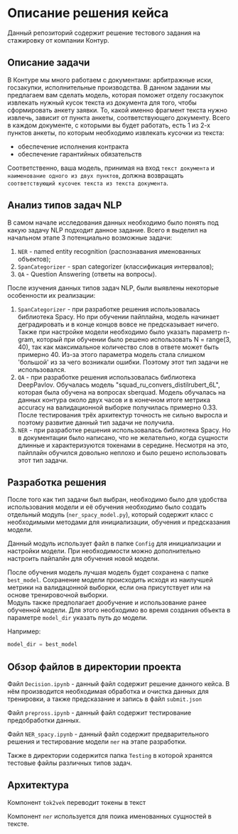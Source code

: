 # Описание решения кейса

Данный репозиторий содержит решение тестового задания на стажировку от компании Контур.

## Описание задачи

В Контуре мы много работаем с документами: арбитражные иски, госзакупки, исполнительные производства. В данном задании мы предлагаем вам сделать модель, которая поможет отделу госзакупок извлекать 
нужный кусок текста из документа для того, чтобы сформировать анкету заявки. То, какой именно фрагмент текста нужно извлечь, зависит от пункта анкеты, соответствующего документу.
Всего в каждом документе, с которыми вы будет работать, есть 1 из 2-х пунктов анкеты, по которым необходимо извлекать кусочки из текста:
- обеспечение исполнения контракта
- обеспечение гарантийных обязательств

Соответственно, ваша модель, принимая на вход `текст документа` и `наименование одного из двух пунктов`, должна возвращать `соответствующий кусочек текста из текста документа`.

## Анализ типов задач NLP

В самом начале исследования данных необходимо было понять под какую задачу NLP подходит данное задание. Всего я выделил на начальном этапе 3 потенциально возможные задачи:
1) `NER` - named entity recognition (распознавания именованных объектов);
2) `SpanCategorizer` - span categorizer (классификация интервалов);
3) `QA` - Question Answering (ответы на вопросы).

После изучения данных типов задач NLP, были выявлены некоторые особенности их реализации:

1) `SpanCategorizer` - при разработке решения использовалась библиотека Spacy. Но при обучении пайплайна, модель начинает деградировать и в конце концов вовсе не предсказывает ничего. Также при настройке модели необходимо было указать параметр n-gram, который при обучении было решено использовать N = range(3, 40), так как максимальное количество слов в ответе может быть примерно 40. Из-за этого параметра модель стала слишком 'большой' из за чего возникали ошибки. Поэтому этот тип задачи не использовался.
2) `QA` - при разработке решения использовалась библиотека DeepPavlov. Обучалась модель "squad_ru_convers_distilrubert_6L", которая была обучена на вопросах sberquad. Модель обучалась на данных контура около двух часов и в конечном итоге метрика accuracy на валидационной выборке получилась примерно 0.33. После тестирования трёх архитектур точность не сильно выросла и поэтому развитие данный тип задачи не получила.
3) `NER` - при разработке решения использовалась библиотека Spacy. Но в документации было написано, что не желательно, когда сущности длинные и характеризуются токенами в середине. Несмотря на это, пайплайн обучился довольно неплохо и было решено использовать этот тип задачи.

## Разработка решения
После того как тип задачи был выбран, необходимо было для удобства использования модели и её обучения необходимо было создать отдельный модуль (`ner_spacy_model.py`), который содержит класс с необходимыми методами для инициализации, обучения и предсказания модели.

Данный модуль использует файл в папке `Config` для инициализации и настройки модели. При необходимости можно дополнительно настроить пайпалйн для обучения новой модели.

После обучения модель лучшая модель будет сохранена с папке `best_model`. Сохранение модели происходить исходя из наилучшей метрики на валидацонной выборки, если она присутствует или на основе тренировочной выборки.  
Модуль также предполагает дообучение и использование ранее обученной модели. Для этого необходимо во время создания объекта в параметре `model_dir` указать путь до модели. 

Например: 
```python 
model_dir = best_model 
```

## Обзор файлов в директории проекта

Файл `Decision.ipynb` - данный файл содержит решение данного кейса. В нём производится необходимая обработка и очистка данных для тренировки, а также предсказание и запись в файл `submit.json`

Файл `prepross.ipynb` - данный файл содержит тестирование предобработки данных.

Файл `NER_spacy.ipynb` - данный файл содержит предварительного решения и тестирование модели `ner` на этапе разработки.

Также в директории содержится папка `Testing` в которой хранятся тестовые файлы различных типов задач.

## Архитектура 
Компонент `tok2vek` переводит токены в текст 

Компонент `ner` используется для поика именованных сущностей в тексте.